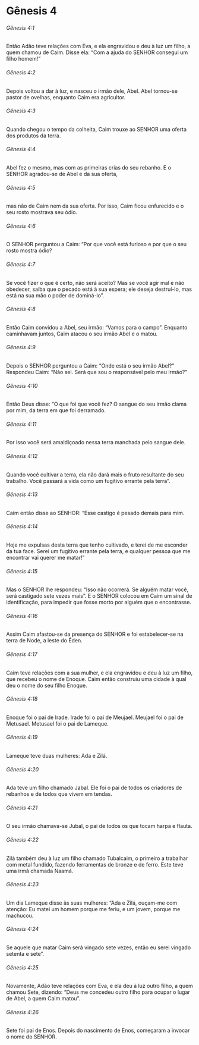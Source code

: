 # Gênesis 4

###### Gênesis 4:1

Então Adão teve relações com Eva, e ela engravidou e deu à luz um filho, a quem chamou de Caim. Disse ela: “Com a ajuda do SENHOR consegui um filho homem!”

###### Gênesis 4:2

Depois voltou a dar à luz, e nasceu o irmão dele, Abel. Abel tornou-se pastor de ovelhas, enquanto Caim era agricultor.

###### Gênesis 4:3

Quando chegou o tempo da colheita, Caim trouxe ao SENHOR uma oferta dos produtos da terra.

###### Gênesis 4:4

Abel fez o mesmo, mas com as primeiras crias do seu rebanho. E o SENHOR agradou-se de Abel e da sua oferta,

###### Gênesis 4:5

mas não de Caim nem da sua oferta. Por isso, Caim ficou enfurecido e o seu rosto mostrava seu ódio.

###### Gênesis 4:6

O SENHOR perguntou a Caim: “Por que você está furioso e por que o seu rosto mostra ódio?

###### Gênesis 4:7

Se você fizer o que é certo, não será aceito? Mas se você agir mal e não obedecer, saiba que o pecado está à sua espera; ele deseja destruí-lo, mas está na sua mão o poder de dominá-lo”.

###### Gênesis 4:8

Então Caim convidou a Abel, seu irmão: “Vamos para o campo”. Enquanto caminhavam juntos, Caim atacou o seu irmão Abel e o matou.

###### Gênesis 4:9

Depois o SENHOR perguntou a Caim: “Onde está o seu irmão Abel?” Respondeu Caim: “Não sei. Será que sou o responsável pelo meu irmão?”

###### Gênesis 4:10

Então Deus disse: “O que foi que você fez? O sangue do seu irmão clama por mim, da terra em que foi derramado.

###### Gênesis 4:11

Por isso você será amaldiçoado nessa terra manchada pelo sangue dele.

###### Gênesis 4:12

Quando você cultivar a terra, ela não dará mais o fruto resultante do seu trabalho. Você passará a vida como um fugitivo errante pela terra”.

###### Gênesis 4:13

Caim então disse ao SENHOR: “Esse castigo é pesado demais para mim.

###### Gênesis 4:14

Hoje me expulsas desta terra que tenho cultivado, e terei de me esconder da tua face. Serei um fugitivo errante pela terra, e qualquer pessoa que me encontrar vai querer me matar!”

###### Gênesis 4:15

Mas o SENHOR lhe respondeu: “Isso não ocorrerá. Se alguém matar você, será castigado sete vezes mais”. E o SENHOR colocou em Caim um sinal de identificação, para impedir que fosse morto por alguém que o encontrasse.

###### Gênesis 4:16

Assim Caim afastou-se da presença do SENHOR e foi estabelecer-se na terra de Node, a leste do Éden.

###### Gênesis 4:17

Caim teve relações com a sua mulher, e ela engravidou e deu à luz um filho, que recebeu o nome de Enoque. Caim então construiu uma cidade à qual deu o nome do seu filho Enoque.

###### Gênesis 4:18

Enoque foi o pai de Irade. Irade foi o pai de Meujael. Meujael foi o pai de Metusael. Metusael foi o pai de Lameque.

###### Gênesis 4:19

Lameque teve duas mulheres: Ada e Zilá.

###### Gênesis 4:20

Ada teve um filho chamado Jabal. Ele foi o pai de todos os criadores de rebanhos e de todos que vivem em tendas.

###### Gênesis 4:21

O seu irmão chamava-se Jubal, o pai de todos os que tocam harpa e flauta.

###### Gênesis 4:22

Zilá também deu à luz um filho chamado Tubalcaim, o primeiro a trabalhar com metal fundido, fazendo ferramentas de bronze e de ferro. Este teve uma irmã chamada Naamá.

###### Gênesis 4:23

Um dia Lameque disse às suas mulheres: “Ada e Zilá, ouçam-me com atenção: Eu matei um homem porque me feriu, e um jovem, porque me machucou.

###### Gênesis 4:24

Se aquele que matar Caim será vingado sete vezes, então eu serei vingado setenta e sete”.

###### Gênesis 4:25

Novamente, Adão teve relações com Eva, e ela deu à luz outro filho, a quem chamou Sete, dizendo: “Deus me concedeu outro filho para ocupar o lugar de Abel, a quem Caim matou”.

###### Gênesis 4:26

Sete foi pai de Enos. Depois do nascimento de Enos, começaram a invocar o nome do SENHOR.

